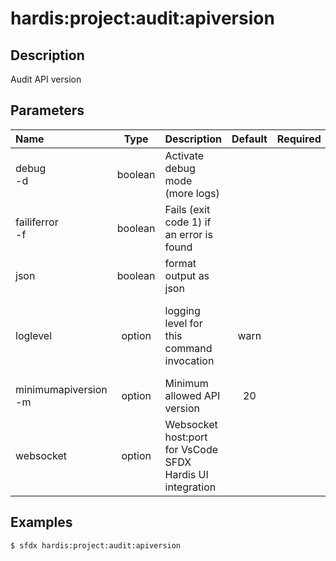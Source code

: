 <!-- This file has been generated with command 'sfdx hardis:doc:plugin:generate'. Please do not update it manually or it may be overwritten -->
# hardis:project:audit:apiversion

## Description

Audit API version

## Parameters

|Name|Type|Description|Default|Required|Options|
|:---|:--:|:----------|:-----:|:------:|:-----:|
|debug<br/>-d|boolean|Activate debug mode (more logs)||||
|failiferror<br/>-f|boolean|Fails (exit code 1) if an error is found||||
|json|boolean|format output as json||||
|loglevel|option|logging level for this command invocation|warn||trace<br/>debug<br/>info<br/>warn<br/>error<br/>fatal|
|minimumapiversion<br/>-m|option|Minimum allowed API version|20|||
|websocket|option|Websocket host:port for VsCode SFDX Hardis UI integration||||

## Examples

```shell
$ sfdx hardis:project:audit:apiversion
```


